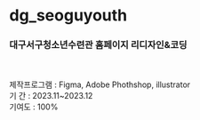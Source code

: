 # dg_seoguyouth
<h3>대구서구청소년수련관 홈페이지 리디자인&amp;코딩</h3><br><br>
제작프로그램 : Figma, Adobe Phothshop, illustrator<br>
기&nbsp간 : 2023.11~2023.12<br>
기여도 : 100%

